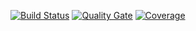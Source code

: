 [![Build Status](https://travis-ci.org/mrm1st3r/stone-paper-scissors-kata.svg?branch=master)](https://travis-ci.org/mrm1st3r/stone-paper-scissors-kata)
[![Quality Gate](https://sonarcloud.io/api/badges/gate?key=com.ltaake.kata:stone-paper-scissors-kata)](https://sonarqube.com/dashboard/index/com.ltaake.kata:stone-paper-scissors-kata)
[![Coverage](https://sonarcloud.io/api/badges/measure?key=com.ltaake.kata:stone-paper-scissors-katad&metric=coverage)](https://sonarqube.com/dashboard/index/com.ltaake.kata:stone-paper-scissors-kata)

